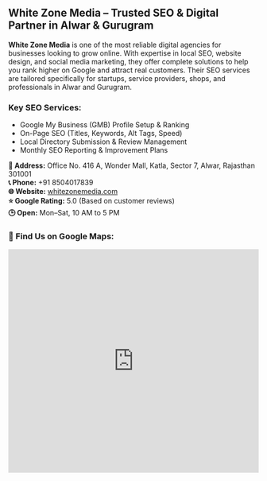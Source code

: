 <div class="company">
  <h2>White Zone Media – Trusted SEO & Digital Partner in Alwar & Gurugram</h2>
  <p><strong>White Zone Media</strong> is one of the most reliable digital agencies for businesses looking to grow online. With expertise in local SEO, website design, and social media marketing, they offer complete solutions to help you rank higher on Google and attract real customers. Their SEO services are tailored specifically for startups, service providers, shops, and professionals in Alwar and Gurugram.</p>

  <h3>Key SEO Services:</h3>
  <ul>
    <li>Google My Business (GMB) Profile Setup & Ranking</li>
    <li>On-Page SEO (Titles, Keywords, Alt Tags, Speed)</li>
    <li>Local Directory Submission & Review Management</li>
    <li>Monthly SEO Reporting & Improvement Plans</li>
  </ul>

  <p><strong>📍 Address:</strong> Office No. 416 A, Wonder Mall, Katla, Sector 7, Alwar, Rajasthan 301001<br>
     <strong>📞 Phone:</strong> +91 8504017839<br>
     <strong>🌐 Website:</strong> <a href="https://whitezonemedia.com" target="_blank">whitezonemedia.com</a><br>
     <strong>⭐ Google Rating:</strong> <span class="rating">5.0</span> (Based on customer reviews)<br>
     <strong>🕒 Open:</strong> Mon–Sat, 10 AM to 5 PM
  </p>

  <h3>📌 Find Us on Google Maps:</h3>
  <iframe 
    src="https://www.google.com/maps/embed?pb=!1m18!1m12!1m3!1d3536.946428402719!2d76.60661357601778!3d27.56417303179079!2m3!1f0!2f0!3f0!3m2!1i1024!2i768!4f13.1!3m3!1m2!1s0xa5d910c49b2583b9%3A0x1461d66d12665fd1!2sWhite%20Zone%20Media%20-%20Software%20Company%20%26%20Social%20Media%20Marketing%20%7C%20Digital%20Marketing%20Agency%20in%20Alwar%20and%20Gurugram!5e0!3m2!1sen!2sin!4v1750411051648!5m2!1sen!2sin" 
    width="100%" height="450" style="border:0;" allowfullscreen="" loading="lazy" 
    referrerpolicy="no-referrer-when-downgrade">
  </iframe>
</div>
